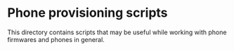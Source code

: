 # Phone provisioning scripts

This directory contains scripts that may be useful while working with phone firmwares and phones in
general.
